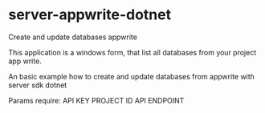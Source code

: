 # server-appwrite-dotnet
Create and update databases appwrite

This application is a windows form, that list all databases from your project app write.

An basic example how to create and update databases from appwrite with server sdk dotnet

Params require:
API KEY
PROJECT ID
API ENDPOINT
